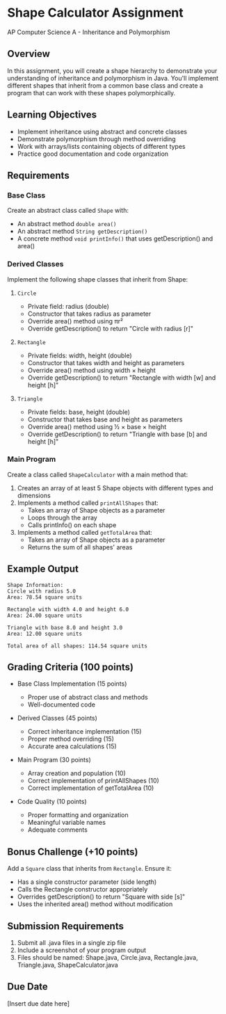 # Shape Calculator Assignment
AP Computer Science A - Inheritance and Polymorphism

## Overview
In this assignment, you will create a shape hierarchy to demonstrate your understanding of inheritance and polymorphism in Java. You'll implement different shapes that inherit from a common base class and create a program that can work with these shapes polymorphically.

## Learning Objectives
- Implement inheritance using abstract and concrete classes
- Demonstrate polymorphism through method overriding
- Work with arrays/lists containing objects of different types
- Practice good documentation and code organization

## Requirements

### Base Class
Create an abstract class called `Shape` with:
- An abstract method `double area()`
- An abstract method `String getDescription()`
- A concrete method `void printInfo()` that uses getDescription() and area()

### Derived Classes
Implement the following shape classes that inherit from Shape:

1. `Circle`
   - Private field: radius (double)
   - Constructor that takes radius as parameter
   - Override area() method using πr²
   - Override getDescription() to return "Circle with radius [r]"

2. `Rectangle`
   - Private fields: width, height (double)
   - Constructor that takes width and height as parameters
   - Override area() method using width × height
   - Override getDescription() to return "Rectangle with width [w] and height [h]"

3. `Triangle`
   - Private fields: base, height (double)
   - Constructor that takes base and height as parameters
   - Override area() method using ½ × base × height
   - Override getDescription() to return "Triangle with base [b] and height [h]"

### Main Program
Create a class called `ShapeCalculator` with a main method that:
1. Creates an array of at least 5 Shape objects with different types and dimensions
2. Implements a method called `printAllShapes` that:
   - Takes an array of Shape objects as a parameter
   - Loops through the array
   - Calls printInfo() on each shape
3. Implements a method called `getTotalArea` that:
   - Takes an array of Shape objects as a parameter
   - Returns the sum of all shapes' areas

## Example Output
```
Shape Information:
Circle with radius 5.0
Area: 78.54 square units

Rectangle with width 4.0 and height 6.0
Area: 24.00 square units

Triangle with base 8.0 and height 3.0
Area: 12.00 square units

Total area of all shapes: 114.54 square units
```

## Grading Criteria (100 points)
- Base Class Implementation (15 points)
  - Proper use of abstract class and methods
  - Well-documented code

- Derived Classes (45 points)
  - Correct inheritance implementation (15)
  - Proper method overriding (15)
  - Accurate area calculations (15)

- Main Program (30 points)
  - Array creation and population (10)
  - Correct implementation of printAllShapes (10)
  - Correct implementation of getTotalArea (10)

- Code Quality (10 points)
  - Proper formatting and organization
  - Meaningful variable names
  - Adequate comments

## Bonus Challenge (+10 points)
Add a `Square` class that inherits from `Rectangle`. Ensure it:
- Has a single constructor parameter (side length)
- Calls the Rectangle constructor appropriately
- Overrides getDescription() to return "Square with side [s]"
- Uses the inherited area() method without modification

## Submission Requirements
1. Submit all .java files in a single zip file
2. Include a screenshot of your program output
3. Files should be named: Shape.java, Circle.java, Rectangle.java, Triangle.java, ShapeCalculator.java

## Due Date
[Insert due date here]
